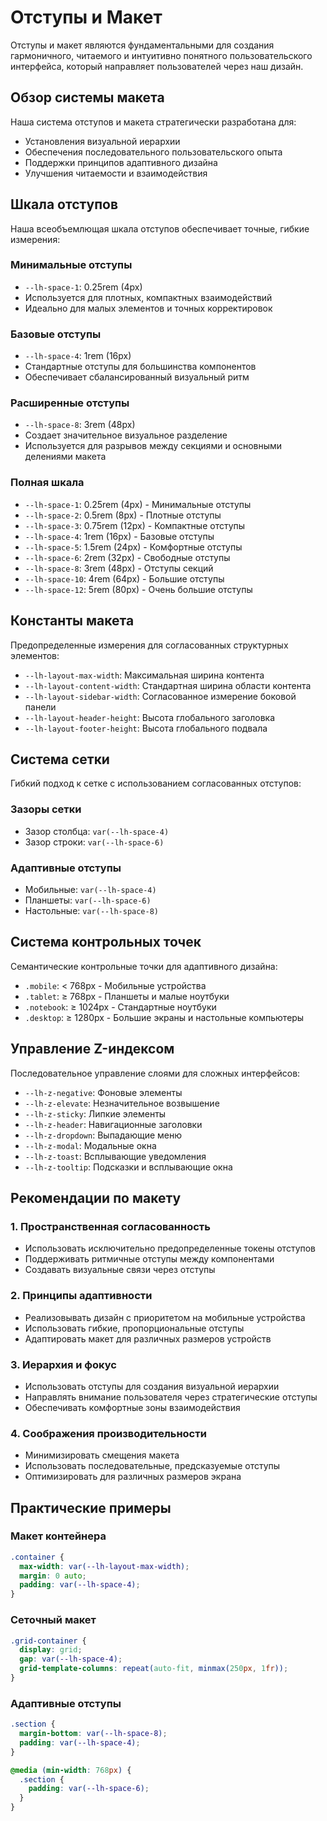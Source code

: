 # Отступы и Макет

Отступы и макет являются фундаментальными для создания гармоничного, читаемого и интуитивно понятного пользовательского интерфейса, который направляет пользователей через наш дизайн.

## Обзор системы макета

Наша система отступов и макета стратегически разработана для:
- Установления визуальной иерархии
- Обеспечения последовательного пользовательского опыта
- Поддержки принципов адаптивного дизайна
- Улучшения читаемости и взаимодействия

## Шкала отступов

Наша всеобъемлющая шкала отступов обеспечивает точные, гибкие измерения:

### Минимальные отступы
- `--lh-space-1`: 0.25rem (4px)
- Используется для плотных, компактных взаимодействий
- Идеально для малых элементов и точных корректировок

### Базовые отступы
- `--lh-space-4`: 1rem (16px)
- Стандартные отступы для большинства компонентов
- Обеспечивает сбалансированный визуальный ритм

### Расширенные отступы
- `--lh-space-8`: 3rem (48px)
- Создает значительное визуальное разделение
- Используется для разрывов между секциями и основными делениями макета

### Полная шкала
- `--lh-space-1`: 0.25rem (4px) - Минимальные отступы
- `--lh-space-2`: 0.5rem (8px) - Плотные отступы
- `--lh-space-3`: 0.75rem (12px) - Компактные отступы
- `--lh-space-4`: 1rem (16px) - Базовые отступы
- `--lh-space-5`: 1.5rem (24px) - Комфортные отступы
- `--lh-space-6`: 2rem (32px) - Свободные отступы
- `--lh-space-8`: 3rem (48px) - Отступы секций
- `--lh-space-10`: 4rem (64px) - Большие отступы
- `--lh-space-12`: 5rem (80px) - Очень большие отступы

## Константы макета

Предопределенные измерения для согласованных структурных элементов:

- `--lh-layout-max-width`: Максимальная ширина контента
- `--lh-layout-content-width`: Стандартная ширина области контента
- `--lh-layout-sidebar-width`: Согласованное измерение боковой панели
- `--lh-layout-header-height`: Высота глобального заголовка
- `--lh-layout-footer-height`: Высота глобального подвала

## Система сетки

Гибкий подход к сетке с использованием согласованных отступов:

### Зазоры сетки
- Зазор столбца: `var(--lh-space-4)`
- Зазор строки: `var(--lh-space-6)`

### Адаптивные отступы
- Мобильные: `var(--lh-space-4)`
- Планшеты: `var(--lh-space-6)`
- Настольные: `var(--lh-space-8)`

## Система контрольных точек

Семантические контрольные точки для адаптивного дизайна:

- `.mobile`: < 768px - Мобильные устройства
- `.tablet`: ≥ 768px - Планшеты и малые ноутбуки
- `.notebook`: ≥ 1024px - Стандартные ноутбуки
- `.desktop`: ≥ 1280px - Большие экраны и настольные компьютеры

## Управление Z-индексом

Последовательное управление слоями для сложных интерфейсов:

- `--lh-z-negative`: Фоновые элементы
- `--lh-z-elevate`: Незначительное возвышение
- `--lh-z-sticky`: Липкие элементы
- `--lh-z-header`: Навигационные заголовки
- `--lh-z-dropdown`: Выпадающие меню
- `--lh-z-modal`: Модальные окна
- `--lh-z-toast`: Всплывающие уведомления
- `--lh-z-tooltip`: Подсказки и всплывающие окна

## Рекомендации по макету

### 1. Пространственная согласованность
- Использовать исключительно предопределенные токены отступов
- Поддерживать ритмичные отступы между компонентами
- Создавать визуальные связи через отступы

### 2. Принципы адаптивности
- Реализовывать дизайн с приоритетом на мобильные устройства
- Использовать гибкие, пропорциональные отступы
- Адаптировать макет для различных размеров устройств

### 3. Иерархия и фокус
- Использовать отступы для создания визуальной иерархии
- Направлять внимание пользователя через стратегические отступы
- Обеспечивать комфортные зоны взаимодействия

### 4. Соображения производительности
- Минимизировать смещения макета
- Использовать последовательные, предсказуемые отступы
- Оптимизировать для различных размеров экрана

## Практические примеры

### Макет контейнера

```css
.container {
  max-width: var(--lh-layout-max-width);
  margin: 0 auto;
  padding: var(--lh-space-4);
}
```

### Сеточный макет

```css
.grid-container {
  display: grid;
  gap: var(--lh-space-4);
  grid-template-columns: repeat(auto-fit, minmax(250px, 1fr));
}
```

### Адаптивные отступы

```css
.section {
  margin-bottom: var(--lh-space-8);
  padding: var(--lh-space-4);
}

@media (min-width: 768px) {
  .section {
    padding: var(--lh-space-6);
  }
}
```
